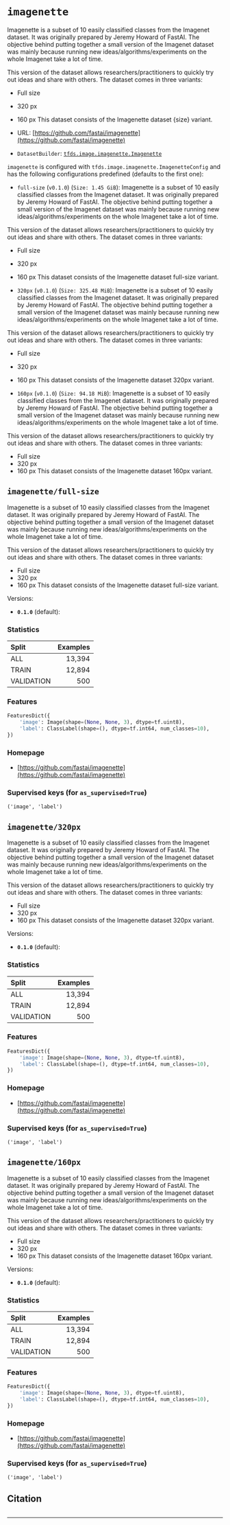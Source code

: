 <div itemscope itemtype="http://schema.org/Dataset">
  <div itemscope itemprop="includedInDataCatalog" itemtype="http://schema.org/DataCatalog">
    <meta itemprop="name" content="TensorFlow Datasets" />
  </div>

  <meta itemprop="name" content="imagenette" />
  <meta itemprop="description" content="Imagenette is a subset of 10 easily classified classes from the Imagenet&#10;dataset. It was originally prepared by Jeremy Howard of FastAI. The objective&#10;behind putting together a small version of the Imagenet dataset was mainly&#10;because running new ideas/algorithms/experiments on the whole Imagenet take a&#10;lot of time.&#10;&#10;This version of the dataset allows researchers/practitioners to quickly try out&#10;ideas and share with others. The dataset comes in three variants:&#10;&#10;  * Full size&#10;  * 320 px&#10;  * 160 px&#10;This dataset consists of the Imagenette dataset {size} variant.&#10;&#10;&#10;To use this dataset:&#10;&#10;```python&#10;import tensorflow_datasets as tfds&#10;&#10;ds = tfds.load(&#x27;imagenette&#x27;, split=&#x27;train&#x27;)&#10;for ex in ds.take(4):&#10;  print(ex)&#10;```&#10;&#10;See [the guide](https://www.tensorflow.org/datasets/overview) for more&#10;informations on [tensorflow_datasets](https://www.tensorflow.org/datasets).&#10;&#10;" />
  <meta itemprop="url" content="https://www.tensorflow.org/datasets/catalog/imagenette" />
  <meta itemprop="sameAs" content="https://github.com/fastai/imagenette" />
  <meta itemprop="citation" content="&#10;" />
</div>

# `imagenette`

Imagenette is a subset of 10 easily classified classes from the Imagenet
dataset. It was originally prepared by Jeremy Howard of FastAI. The objective
behind putting together a small version of the Imagenet dataset was mainly
because running new ideas/algorithms/experiments on the whole Imagenet take a
lot of time.

This version of the dataset allows researchers/practitioners to quickly try out
ideas and share with others. The dataset comes in three variants:

*   Full size
*   320 px
*   160 px This dataset consists of the Imagenette dataset {size} variant.

*   URL:
    [https://github.com/fastai/imagenette](https://github.com/fastai/imagenette)

*   `DatasetBuilder`:
    [`tfds.image.imagenette.Imagenette`](https://github.com/tensorflow/datasets/tree/master/tensorflow_datasets/image/imagenette.py)

`imagenette` is configured with `tfds.image.imagenette.ImagenetteConfig` and has
the following configurations predefined (defaults to the first one):

*   `full-size` (`v0.1.0`) (`Size: 1.45 GiB`): Imagenette is a subset of 10
    easily classified classes from the Imagenet dataset. It was originally
    prepared by Jeremy Howard of FastAI. The objective behind putting together a
    small version of the Imagenet dataset was mainly because running new
    ideas/algorithms/experiments on the whole Imagenet take a lot of time.

This version of the dataset allows researchers/practitioners to quickly try out
ideas and share with others. The dataset comes in three variants:

*   Full size
*   320 px
*   160 px This dataset consists of the Imagenette dataset full-size variant.

*   `320px` (`v0.1.0`) (`Size: 325.48 MiB`): Imagenette is a subset of 10 easily
    classified classes from the Imagenet dataset. It was originally prepared by
    Jeremy Howard of FastAI. The objective behind putting together a small
    version of the Imagenet dataset was mainly because running new
    ideas/algorithms/experiments on the whole Imagenet take a lot of time.

This version of the dataset allows researchers/practitioners to quickly try out
ideas and share with others. The dataset comes in three variants:

*   Full size
*   320 px
*   160 px This dataset consists of the Imagenette dataset 320px variant.

*   `160px` (`v0.1.0`) (`Size: 94.18 MiB`): Imagenette is a subset of 10 easily
    classified classes from the Imagenet dataset. It was originally prepared by
    Jeremy Howard of FastAI. The objective behind putting together a small
    version of the Imagenet dataset was mainly because running new
    ideas/algorithms/experiments on the whole Imagenet take a lot of time.

This version of the dataset allows researchers/practitioners to quickly try out
ideas and share with others. The dataset comes in three variants:

*   Full size
*   320 px
*   160 px This dataset consists of the Imagenette dataset 160px variant.

## `imagenette/full-size`
Imagenette is a subset of 10 easily classified classes from the Imagenet
dataset. It was originally prepared by Jeremy Howard of FastAI. The objective
behind putting together a small version of the Imagenet dataset was mainly
because running new ideas/algorithms/experiments on the whole Imagenet take a
lot of time.

This version of the dataset allows researchers/practitioners to quickly try out
ideas and share with others. The dataset comes in three variants:

*   Full size
*   320 px
*   160 px This dataset consists of the Imagenette dataset full-size variant.

Versions:

*   **`0.1.0`** (default):

### Statistics

Split      | Examples
:--------- | -------:
ALL        | 13,394
TRAIN      | 12,894
VALIDATION | 500

### Features
```python
FeaturesDict({
    'image': Image(shape=(None, None, 3), dtype=tf.uint8),
    'label': ClassLabel(shape=(), dtype=tf.int64, num_classes=10),
})
```

### Homepage

*   [https://github.com/fastai/imagenette](https://github.com/fastai/imagenette)

### Supervised keys (for `as_supervised=True`)
`('image', 'label')`

## `imagenette/320px`
Imagenette is a subset of 10 easily classified classes from the Imagenet
dataset. It was originally prepared by Jeremy Howard of FastAI. The objective
behind putting together a small version of the Imagenet dataset was mainly
because running new ideas/algorithms/experiments on the whole Imagenet take a
lot of time.

This version of the dataset allows researchers/practitioners to quickly try out
ideas and share with others. The dataset comes in three variants:

*   Full size
*   320 px
*   160 px This dataset consists of the Imagenette dataset 320px variant.

Versions:

*   **`0.1.0`** (default):

### Statistics

Split      | Examples
:--------- | -------:
ALL        | 13,394
TRAIN      | 12,894
VALIDATION | 500

### Features
```python
FeaturesDict({
    'image': Image(shape=(None, None, 3), dtype=tf.uint8),
    'label': ClassLabel(shape=(), dtype=tf.int64, num_classes=10),
})
```

### Homepage

*   [https://github.com/fastai/imagenette](https://github.com/fastai/imagenette)

### Supervised keys (for `as_supervised=True`)
`('image', 'label')`

## `imagenette/160px`
Imagenette is a subset of 10 easily classified classes from the Imagenet
dataset. It was originally prepared by Jeremy Howard of FastAI. The objective
behind putting together a small version of the Imagenet dataset was mainly
because running new ideas/algorithms/experiments on the whole Imagenet take a
lot of time.

This version of the dataset allows researchers/practitioners to quickly try out
ideas and share with others. The dataset comes in three variants:

*   Full size
*   320 px
*   160 px This dataset consists of the Imagenette dataset 160px variant.

Versions:

*   **`0.1.0`** (default):

### Statistics

Split      | Examples
:--------- | -------:
ALL        | 13,394
TRAIN      | 12,894
VALIDATION | 500

### Features
```python
FeaturesDict({
    'image': Image(shape=(None, None, 3), dtype=tf.uint8),
    'label': ClassLabel(shape=(), dtype=tf.int64, num_classes=10),
})
```

### Homepage

*   [https://github.com/fastai/imagenette](https://github.com/fastai/imagenette)

### Supervised keys (for `as_supervised=True`)
`('image', 'label')`

## Citation

```

```

--------------------------------------------------------------------------------
